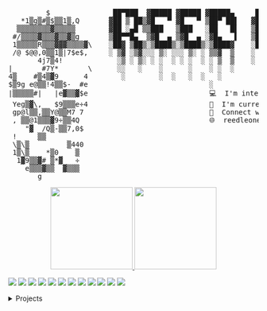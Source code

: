 <pre>
         $               ██▀███  ▓█████ ▓█████ ▓█████▄     ██▓    ▓█████  ▒█████   ███▄    █ ▓█████  ██▓ ██▓        
   *1▒g▒#▒$▒▒1▒,Q       ▓██ ▒ ██▒▓█   ▀ ▓█   ▀ ▒██▀ ██▌   ▓██▒    ▓█   ▀ ▒██▒  ██▒ ██ ▀█   █ ▓█   ▀ ▓██▒▓██▒    
  ▒▒▒▒▒▒▒▒▓▒▒▒▒▒        ▓██ ░▄█ ▒▒███   ▒███   ░██   █▌   ▒██░    ▒███   ▒██░  ██▒▓██  ▀█ ██▒▒███   ▒██▒▒██░    
 #/▒▒▒▒▓▒▒▒▓▒▒▓▒g       ▒██▀▀█▄  ▒▓█  ▄ ▒▓█  ▄ ░▓█▄   ▌   ▒██░    ▒▓█  ▄ ▒██   ██░▓██▒  ▐▌██▒▒▓█  ▄ ░██░▒██░    
 1▒▒▒▒▒R▒▒▒▓▓▓▒▒▒▒▓\    ░██▓ ▒██▒░▒████▒░▒████▒░▒████▓    ░██████▒░▒████▒░ ████▓▒░▒██░   ▓██░░▒████▒░██░░██████▒
 /@ $@@,0▒▒1▒|7$e$,     ░ ▒▓ ░▒▓░░░ ▒░ ░░░ ▒░ ░ ▒▒▓  ▒    ░ ▒░▓  ░░░ ▒░ ░░ ▒░▒░▒░ ░ ▒░   ▒ ▒ ░░ ▒░ ░░▓  ░ ▒░▓  ░
       4j7▒4!             ░▒ ░ ▒░ ░ ░  ░ ░ ░  ░ ░ ▒  ▒    ░ ░ ▒  ░ ░ ░  ░  ░ ▒ ▒░ ░ ░░   ░ ▒░ ░ ░  ░ ▒ ░░ ░ ▒  ░
|       #7Y*       \      ░░   ░    ░      ░    ░ ░  ░      ░ ░      ░   ░ ░ ░ ▒     ░   ░ ░    ░    ▒ ░  ░ ░   
4▒    #▒4▒▓9      4        ░        ░  ░   ░  ░   ░           ░  ░   ░  ░    ░ ░           ░    ░  ░ ░      ░  ░
$▒9g e@▒▒!4▒▒$-  #e                             ░                                                               
|▒▒▒▒▒#|   |e▓▒▒▓$e                             💻  I'm interested in IoT and Hacking
 Yeg▒▓\,   $9▒▒▒e÷4                             🌱  I'm currently learning Go
 gp@l▒▒,▒▒Y@▒▒M7 7                              🔗  Connect with me on LinkedIn
 , ▒▒@1▒▒▒▓9÷▒▒4Q                               🌐  reedleoneil.github.io
    "▓  /Q▒-▒▒7,0$    
 !     ▒▒                                       
 \▒\▒         ▒440    
 1▒\▒    *▒0    ▒     
  1▓9▒▒▓# ▒*▓   ÷     
    e▒▒▒▓▒▒  ▓▒▒▒     
       g                                      
</pre>

<div align="center">
  <a href="https://github.com/anuraghazra/github-readme-stats">
    <img src="https://github-readme-stats.vercel.app/api?username=reedleoneil&count_private=true&show_icons=true&theme=graywhite" height="165">
  </a>
  <a href="https://github.com/anuraghazra/github-readme-stats">
    <img src="https://github-readme-stats.vercel.app/api/top-langs/?username=reedleoneil&layout=compact" height="165">
  </a>
</div>

![](https://img.shields.io/badge/-JavaScript-F7DF1E?logo=javascript&logoColor=white)
![](https://img.shields.io/badge/-Go-00ADD8?logo=go&logoColor=white)
![](https://img.shields.io/badge/-Ruby-CC342D?logo=ruby&logoColor=white)
![](https://img.shields.io/badge/-MQTT-3C5280?logo=eclipse%20mosquitto&logoColor=white)
![](https://img.shields.io/badge/-C%2B%2B-00599C?logo=c%2B%2B&logoColor=white)
![](https://img.shields.io/badge/-PHP-777BB4?logo=php&logoColor=white)
![](https://img.shields.io/badge/-C%20Sharp-239120?logo=c%20sharp&logoColor=white)
![](https://img.shields.io/badge/-HTML-E34F26?logo=html5&logoColor=white)
![](https://img.shields.io/badge/-CSS-1572B6?logo=css3&logoColor=white)
![](https://img.shields.io/badge/-MySQL-4479A1?logo=mysql&logoColor=white)
![](https://img.shields.io/badge/-MS%20SQL%20Server-CC2927?logo=microsoft%20sql%20server&logoColor=white)
![](https://img.shields.io/badge/-GitHub-181717?logo=github&logoColor=white)
            
<details>
  <summary>Projects</summary>

  <div>
    <a href="https://github.com/reedleoneil/ruby-cx-lib"><img title="ruby-cx-lib" src="https://github-readme-stats.vercel.app/api/pin/?username=reedleoneil&repo=ruby-cx-lib"></a>
    <a href="https://github.com/reedleoneil/js-cx-lib"><img title="js-cx-lib" src="https://github-readme-stats.vercel.app/api/pin/?username=reedleoneil&repo=js-cx-lib"></a>
    <a href="https://github.com/reedleoneil/csharp-cx-lib"><img title="csharp-cx-lib" src="https://github-readme-stats.vercel.app/api/pin/?username=reedleoneil&repo=csharp-cx-lib"></a>
  </div>

  <div>
    <a href="https://github.com/reedleoneil/B2268S-Admin-Tool-v1.00"><img title="B2268S-Admin-Tool-v1.00" src="https://github-readme-stats.vercel.app/api/pin/?username=reedleoneil&repo=B2268S-Admin-Tool-v1.00"></a>
    <a href="https://github.com/reedleoneil/B2268S-Admin-Tool-v2.00"><img title="B2268S-Admin-Tool-v2.00" src="https://github-readme-stats.vercel.app/api/pin/?username=reedleoneil&repo=B2268S-Admin-Tool-v2.00"></a>
  </div>

  <div>
    <a href="https://github.com/reedleoneil/buRAT-1.0"><img title="buRAT-1.0" src="https://github-readme-stats.vercel.app/api/pin/?username=reedleoneil&repo=buRAT-1.0"></a>
    <a href="https://github.com/reedleoneil/buRAT-2.0"><img title="buRAT-2.0" src="https://github-readme-stats.vercel.app/api/pin/?username=reedleoneil&repo=buRAT-2.0"></a>
    <a href="https://github.com/reedleoneil/re-buRAT"><img title="re-buRAT" src="https://github-readme-stats.vercel.app/api/pin/?username=reedleoneil&repo=re-buRAT"></a>
  </div>

  <div>
    <a href="https://github.com/reedleoneil/VendShit-1.0"><img title="VendShit-1.0" src="https://github-readme-stats.vercel.app/api/pin/?username=reedleoneil&repo=VendShit-1.0"></a>
    <a href="https://github.com/reedleoneil/VendShit-2.0"><img title="VendShit-2.0" src="https://github-readme-stats.vercel.app/api/pin/?username=reedleoneil&repo=VendShit-2.0"></a>
  <div>
         
  <div>
    <a href="https://github.com/reedleoneil/automatic-adventure"><img title="automatic-adventure" src="https://github-readme-stats.vercel.app/api/pin/?username=reedleoneil&repo=automatic-adventure"></a>
    <a href="https://github.com/reedleoneil/effective-barnacle"><img title="effective-barnacle" src="https://github-readme-stats.vercel.app/api/pin/?username=reedleoneil&repo=effective-barnacle"></a>
    <a href="https://github.com/reedleoneil/automatic-octo-meme"><img title="automatic-octo-meme" src="https://github-readme-stats.vercel.app/api/pin/?username=reedleoneil&repo=automatic-octo-meme"></a>
  <div>
</details>
